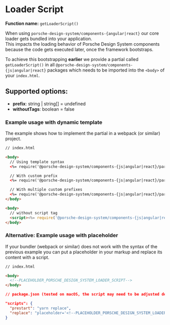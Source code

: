# Loader Script
**Function name:** `getLoaderScript()`

When using `porsche-design-system/components-{angular|react}` our core loader gets bundled into your application.  
This impacts the loading behavior of Porsche Design System components because the code gets executed later, once the framework bootstraps.

To achieve this bootstrapping **earlier** we provide a partial called `getLoaderScript()` in all `@porsche-design-system/components-{js|angular|react}` packages which needs to be imported into the `<body>` of your `index.html`.

<TableOfContents></TableOfContents>

## Supported options:
- **prefix**: string | string[] = undefined
- **withoutTags**: boolean = false

### Example usage with dynamic template

The example shows how to implement the partial in a webpack (or similar) project.

```html
// index.html

<body>
  // Using template syntax
  <%= require('@porsche-design-system/components-{js|angular|react}/partials').getLoaderScript() %>

  // With custom prefix
  <%= require('@porsche-design-system/components-{js|angular|react}/partials').getLoaderScript({ prefix: 'my-prefix' }) %>

  // With multiple custom prefixes
  <%= require('@porsche-design-system/components-{js|angular|react}/partials').getLoaderScript({ prefix: ['my-prefix', 'another-prefix'] }) %>
</body>

<body>
  // without script tag  
  <script><%= require('@porsche-design-system/components-{js|angular|react}/partials').getLoaderScript({ withoutTags: true }) %></script>
</body>
```

### Alternative: Example usage with placeholder

If your bundler (webpack or similar) does not work with the syntax of the previous example you can put a placeholder in your markup and replace its content with a script.

```html
// index.html

<body>
  <!--PLACEHOLDER_PORSCHE_DESIGN_SYSTEM_LOADER_SCRIPT-->
</body>
``` 

```json
// package.json (tested on macOS, the script may need to be adjusted depending on the operating system used), make sure to adjust the path to the index.html file and use the correct partials package import from your framework {js|angular|react}

"scripts": {
  "prestart": "yarn replace",
  "replace": "placeholder='<!--PLACEHOLDER_PORSCHE_DESIGN_SYSTEM_LOADER_SCRIPT-->' && partial=$placeholder$(node -e 'console.log(require(\"@porsche-design-system/components-js/partials\").getLoaderScript())') && regex=$placeholder'.*' && sed -i '' -E -e \"s@$regex@$partial@\" index.html",
}
```
